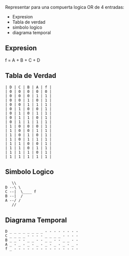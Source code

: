 Representar para una compuerta logica OR de 4 entradas:
 * Expresion
 * Tabla de verdad
 * simbolo logico
 * diagrama temporal

## Expresion

f = A + B + C + D

## Tabla de Verdad

```
| D | C | B | A | f |
| 0 | 0 | 0 | 0 | 0 |
| 0 | 0 | 0 | 1 | 1 |
| 0 | 0 | 1 | 0 | 1 |
| 0 | 0 | 1 | 1 | 1 |
| 0 | 1 | 0 | 0 | 1 |
| 0 | 1 | 0 | 1 | 1 |
| 0 | 1 | 1 | 0 | 1 |
| 0 | 1 | 1 | 1 | 1 |
| 1 | 0 | 0 | 0 | 1 |
| 1 | 0 | 0 | 1 | 1 |
| 1 | 0 | 1 | 0 | 1 |
| 1 | 0 | 1 | 1 | 1 |
| 1 | 1 | 0 | 0 | 1 |
| 1 | 1 | 0 | 1 | 1 |
| 1 | 1 | 1 | 0 | 1 |
| 1 | 1 | 1 | 1 | 1 |
```

## Simbolo Logico

```
   \\
D --\ \
C --|  \____ f
B --|  /
A --/ /
   //
```

## Diagrama Temporal

```
D _ _ _ _ _ _ _ _ - - - - - - - -
C _ _ _ _ - - - - _ _ _ _ - - - -
B _ _ - - _ _ - - _ _ - - _ _ - -
A _ - _ - _ - _ - _ - _ - _ - _ -
f _ - - - - - - - - - - - - - - -
```

